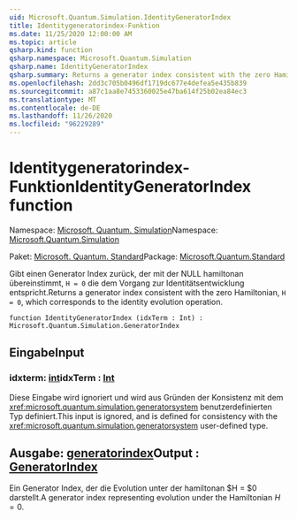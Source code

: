 ```yaml
---
uid: Microsoft.Quantum.Simulation.IdentityGeneratorIndex
title: Identitygeneratorindex-Funktion
ms.date: 11/25/2020 12:00:00 AM
ms.topic: article
qsharp.kind: function
qsharp.namespace: Microsoft.Quantum.Simulation
qsharp.name: IdentityGeneratorIndex
qsharp.summary: Returns a generator index consistent with the zero Hamiltonian, `H = 0`, which corresponds to the identity evolution operation.
ms.openlocfilehash: 2dd3c705b0496df1719dc677e4defea5e435b839
ms.sourcegitcommit: a87c1aa8e7453360025e47ba614f25b02ea84ec3
ms.translationtype: MT
ms.contentlocale: de-DE
ms.lasthandoff: 11/26/2020
ms.locfileid: "96229289"
---
```

# <a name="identitygeneratorindex-function"></a><span data-ttu-id="30e8f-102">Identitygeneratorindex-Funktion</span><span class="sxs-lookup"><span data-stu-id="30e8f-102">IdentityGeneratorIndex function</span></span>

<span data-ttu-id="30e8f-103">Namespace: [Microsoft. Quantum. Simulation](xref:Microsoft.Quantum.Simulation)</span><span class="sxs-lookup"><span data-stu-id="30e8f-103">Namespace: [Microsoft.Quantum.Simulation](xref:Microsoft.Quantum.Simulation)</span></span>

<span data-ttu-id="30e8f-104">Paket: [Microsoft. Quantum. Standard](https://nuget.org/packages/Microsoft.Quantum.Standard)</span><span class="sxs-lookup"><span data-stu-id="30e8f-104">Package: [Microsoft.Quantum.Standard](https://nuget.org/packages/Microsoft.Quantum.Standard)</span></span>


<span data-ttu-id="30e8f-105">Gibt einen Generator Index zurück, der mit der NULL hamiltonan übereinstimmt, `H = 0` die dem Vorgang zur Identitätsentwicklung entspricht.</span><span class="sxs-lookup"><span data-stu-id="30e8f-105">Returns a generator index consistent with the zero Hamiltonian, `H = 0`, which corresponds to the identity evolution operation.</span></span>

```qsharp
function IdentityGeneratorIndex (idxTerm : Int) : Microsoft.Quantum.Simulation.GeneratorIndex
```


## <a name="input"></a><span data-ttu-id="30e8f-106">Eingabe</span><span class="sxs-lookup"><span data-stu-id="30e8f-106">Input</span></span>

### <a name="idxterm--int"></a><span data-ttu-id="30e8f-107">idxterm: [int](xref:microsoft.quantum.lang-ref.int)</span><span class="sxs-lookup"><span data-stu-id="30e8f-107">idxTerm : [Int](xref:microsoft.quantum.lang-ref.int)</span></span>

<span data-ttu-id="30e8f-108">Diese Eingabe wird ignoriert und wird aus Gründen der Konsistenz mit dem <xref:microsoft.quantum.simulation.generatorsystem> benutzerdefinierten Typ definiert.</span><span class="sxs-lookup"><span data-stu-id="30e8f-108">This input is ignored, and is defined for consistency with the <xref:microsoft.quantum.simulation.generatorsystem> user-defined type.</span></span>



## <a name="output--generatorindex"></a><span data-ttu-id="30e8f-109">Ausgabe: [generatorindex](xref:Microsoft.Quantum.Simulation.GeneratorIndex)</span><span class="sxs-lookup"><span data-stu-id="30e8f-109">Output : [GeneratorIndex](xref:Microsoft.Quantum.Simulation.GeneratorIndex)</span></span>

<span data-ttu-id="30e8f-110">Ein Generator Index, der die Evolution unter der hamiltonan $H = $0 darstellt.</span><span class="sxs-lookup"><span data-stu-id="30e8f-110">A generator index representing evolution under the Hamiltonian $H = 0$.</span></span>